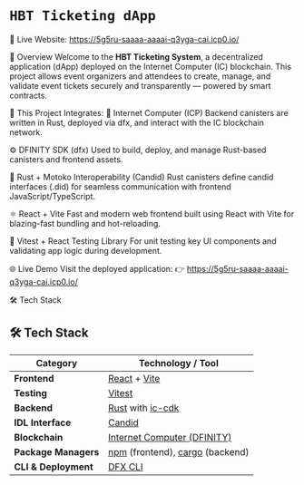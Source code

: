 # `HBT Ticketing dApp`

🔗 Live Website: https://5g5ru-saaaa-aaaai-q3yga-cai.icp0.io/

📌 Overview
Welcome to the **HBT Ticketing System**, a decentralized application (dApp) deployed on the Internet Computer (IC) blockchain. This project allows event organizers and attendees to create, manage, and validate event tickets securely and transparently — powered by smart contracts.

🔗 This Project Integrates:
🎯 Internet Computer (ICP)
Backend canisters are written in Rust, deployed via dfx, and interact with the IC blockchain network.

⚙️ DFINITY SDK (dfx)
Used to build, deploy, and manage Rust-based canisters and frontend assets.

🦀 Rust + Motoko Interoperability (Candid)
Rust canisters define candid interfaces (.did) for seamless communication with frontend JavaScript/TypeScript.

⚛️ React + Vite
Fast and modern web frontend built using React with Vite for blazing-fast bundling and hot-reloading.

🧪 Vitest + React Testing Library
For unit testing key UI components and validating app logic during development.

🌐 Live Demo
Visit the deployed application: 👉 https://5g5ru-saaaa-aaaai-q3yga-cai.icp0.io/

🛠 Tech Stack

## 🛠 Tech Stack

| Category                         | Technology / Tool                                                                             |
|----------------------------------|-----------------------------------------------------------------------------------------------|
| **Frontend**                     | [React](https://reactjs.org/) + [Vite](https://vitejs.dev/)                                   |
| **Testing**                      | [Vitest](https://vitest.dev/)                                                                 |
| **Backend**                      | [Rust](https://www.rust-lang.org/) with [ic-cdk](https://docs.rs/ic-cdk)                      |
| **IDL Interface**                | [Candid](https://internetcomputer.org/docs/current/developer-docs/backend/candid/)            |
| **Blockchain**                   | [Internet Computer (DFINITY)](https://internetcomputer.org/)                                  |
| **Package Managers**             | [npm](https://www.npmjs.com/) (frontend), [cargo](https://doc.rust-lang.org/cargo/) (backend) |
| **CLI & Deployment**             | [DFX CLI](https://internetcomputer.org/docs/current/developer-docs/setup/dfx-cli/)            |

